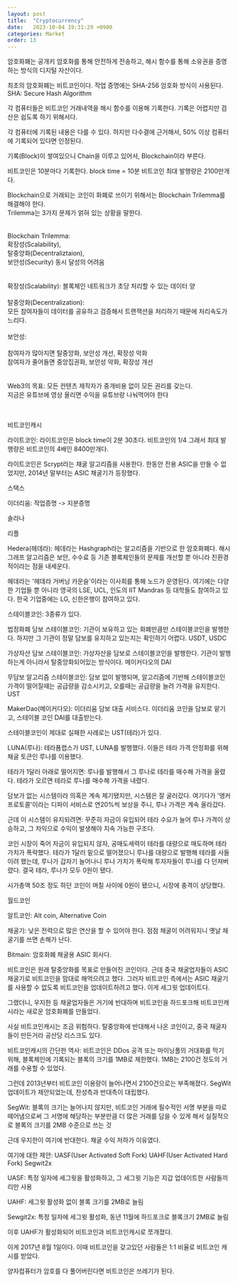 ```yaml
---
layout: post
title:  "Cryptocurrency"
date:   2023-10-04 19:31:29 +0900
categories: Market
order: 13
---
```


암호화폐는 공개키 암호화를 통해 안전하게 전송하고,
해시 함수를 통해 소유권을 증명하는 방식의 디지털 자산이다.

최초의 암호화폐는 비트코인이다.
작업 증명에는 SHA-256 암호화 방식이 사용된다.
SHA: Secure Hash Algorithm

각 컴퓨터들은 비트코인 거래내역을 해시 함수를 이용해 기록한다.
기록은 어렵지만 검산은 쉽도록 하기 위해서다.

각 컴퓨터에 기록된 내용은 다를 수 있다.
하지만 다수결에 근거해서, 50% 이상 컴퓨터에 기록되어 있다면 인정된다.

기록(Block)이 쌓여있으니 Chain을 이루고 있어서, Blockchain이라 부른다.

비트코인은 10분마다 기록한다. block time = 10분
비트코인 최대 발행량은 2100만개다.

Blockchain으로 거래되는 코인이 화폐로 쓰이기 위해서는 Blockchain Trilemma를 해결해야 한다.<br>
Trilemma는 3가지 문제가 얽혀 있는 상황을 말한다.<br>
<br>
<br>
Blockchain Trilemma:<br>
확장성(Scalability),<br>
탈중앙화(Decentraliztaion),<br>
보안성(Security) 동시 달성의 어려움<br>
<br>
<br>
확장성(Scalability): 블록체인 네트워크가 초당 처리할 수 있는 데이터 양<br>
<br>
탈중앙화(Decentralization):<br>
모든 참여자들이 데이터를 공유하고 검증해서 트랜잭션을 처리하기 때문에 처리속도가 느리다.<br>
<br>
보안성:<br>
<br>
참여자가 많아지면 탈중앙화, 보안성 개선, 확장성 악화<br>
참여자가 줄어들면 중앙집권화, 보안성 악화, 확장성 개선<br>
<br>
<br>
Web3의 목표: 모든 컨텐츠 제작자가 중개비용 없이 모든 권리를 갖는다.<br>
지금은 유튜브에 영상 올리면 수익을 유튜브랑 나눠먹어야 한다<br>
<br>
<br>

비트코인캐시



라이트코인:
라이트코인은 block time이 2분 30초다. 비트코인의 1/4
그래서 최대 발행량은 비트코인의 4배인 8400만개다.

라이트코인은 Scrypt라는 채굴 알고리즘을 사용한다.
한동안 전용 ASIC을 만들 수 없었지만, 2014년 말부터는 ASIC 채굴기가 등장했다.




스택스


이더리움:
작업증명 -> 지분증명

솔라나

리플

Hedera(헤데라):
헤데라는 Hashgraph라는 알고리즘을 기반으로 한 암호화폐다.
해시그래프 알고리즘은 보안, 수수료 등 기존 블록체인들의 문제를 개선할 뿐 아니라
친환경적이라는 점을 내세운다.

헤데라는 '헤데라 거버닝 카운슬'이라는 이사회를 통해 노드가 운영된다.
여기에는 다양한 기업들 뿐 아니라 영국의 LSE, UCL, 인도의 IIT Mandras 등 대학들도 참여하고 있다.
한국 기업중에는 LG, 신한은행이 참여하고 있다.


스테이블코인:
3종류가 있다.

법정화폐 담보 스테이블코인:
기관이 보유하고 있는 화폐만큼만 스테이블코인을 발행한다.
하지만 그 기관이 정말 담보를 유지하고 있는지는 확인하기 어렵다.
USDT, USDC

가상자산 담보 스테이블코인:
가상자산을 담보로 스테이블코인을 발행한다.
기관이 발행하는게 아니라서 탈중앙화되어있는 방식이다.
메이커다오의 DAI

무담보 알고리즘 스테이블코인:
담보 없이 발행되며, 알고리즘에 기반해 스테이블코인 가격이 떨어질때는 공급량을 감소시키고, 오를때는 공급량을 늘려 가격을 유지한다.
UST

MakerDao(메이커다오):
이더리움 담보 대출 서비스다.
이더리움 코인을 담보로 맡기고, 스테이블 코인 DAI를 대출받는다.

스테이블코인이 제대로 실패한 사례로는 UST(테라)가 있다.



LUNA(루나):
테라폼랩스가 UST, LUNA를 발행했다.
이들은 테라 가격 안정화를 위해 채굴 토큰인 루나를 이용했다.

테라가 1달러 아래로 떨어지면:
루나를 발행해서 그 루나로 테라를 매수해 가격을 올렸다.
테라가 오르면 테라로 루나를 매수해 가격을 내렸다.

담보가 없는 시스템이라 의혹은 계속 제기됐지만, 시스템은 잘 굴러갔다.
여기다가 '앵커 프로토콜'이라는 디파이 서비스로 연20%씩 보상을 주니, 루나 가격은 계속 올라갔다.

근데 이 시스템이 유지되려면:
꾸준히 자금이 유입되어 테라 수요가 늘어 루나 가격이 상승하고,
그 차익으로 수익이 발생해야 지속 가능한 구조다.

코인 시장이 죽어 자금이 유입되지 않자,
공매도세력이 테라를 대량으로 매도하며 테라 가치가 폭락했다.
테라가 1달러 밑으로 떨어졌으니 루나를 대량으로 발행해 테라를 사들이려 했는데,
루나가 갑자기 늘어나니 루나 가치가 폭락해 투자자들이 루나를 다 던져버렸다.
결국 테라, 루나가 모두 0원이 됐다.

시가총액 50조 정도 하던 코인이 며칠 사이에 0원이 됐으니,
시장에 충격이 상당했다.


월드코인


알트코인: Alt coin, Alternative Coin


채굴기:
낮은 전력으로 많은 연산을 할 수 있어야 한다.
점점 채굴이 어려워지니 옛날 채굴기를 쓰면 손해가 난다.


Bitmain: 암호화폐 채굴용 ASIC 회사다.

비트코인은 원래 탈중앙화를 목표로 만들어진 코인이다.
근데 중국 채굴업자들이 ASIC 채굴기로 비트코인을 맘대로 해먹으려고 했다.
그러자 비트코인 측에서는 ASIC 채굴기를 사용할 수 없도록 비트코인을 업데이트하려고 했다.
이게 세그윗 업데이트다.

그랬더니, 우지한 등 채굴업자들은 거기에 반대하며 비트코인을 하드포크해 비트코인캐시라는 새로운 암호화폐를 만들었다.

사실 비트코인캐시는 조금 위험하다.
탈중앙화에 반대해서 나온 코인이고,
중국 채굴자들이 만든거라 공산당 리스크도 있다.

비트코인캐시의 간단한 역사:
비트코인은 DDos 공격 또는 마이닝풀의 거대화를 막기 위해,
블록체인에 기록되는 블록의 크기를 1MB로 제한했다.
1MB는 2100건 정도의 거래를 수용할 수 있었다.

그런데 2013년부터 비트코인 이용량이 늘어나면서 2100건으로는 부족해졌다.
SegWit 업데이트가 제안되었는데, 찬성측과 반대측이 대립했다.

SegWit:
블록의 크기는 늘어나지 않지만,
비트코인 거래에 필수적인 서명 부분을 따로 떼어냄으로써
그 서명에 해당하는 부분만큼 더 많은 거래를 담을 수 있게 해서
실질적으로 블록의 크기를 2MB 수준으로 쓰는 것

근데 우지한이 여기에 반대한다. 채굴 수익 저하가 이유였다.

여기에 대한 제안:
UASF(User Activated Soft Fork)
UAHF(User Activated Hard Fork)
Segwit2x

UASF:
특정 일자에 세그윗을 활성화하고,
그 세그윗 기능은 지갑 업데이트한 사람들끼리만 사용

UAHF:
세그윗 활성화 없이 블록 크기를 2MB로 늘림

Sewgit2x:
특정 일자에 세그윗 활성화,
동년 11월에 하드포크로 블록크기 2MB로 늘림


이후 UAHF가 활성화되어 비트코인과 비트코인캐시로 쪼개졌다.


이게 2017년 8월 1일이다.
이때 비트코인을 갖고있던 사람들은 1:1 비율로 비트코인 캐시를 받았다.



양자컴퓨터가 암호를 다 풀어버린다면 비트코인은 쓰레기가 된다.